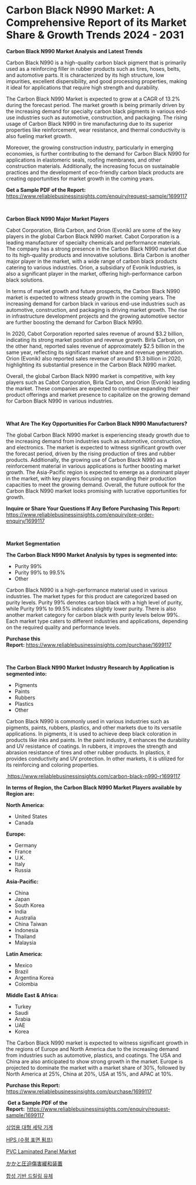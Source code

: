 <p><h1>Carbon Black N990 Market: A Comprehensive Report of its Market Share & Growth Trends 2024 - 2031</h1></p><p><strong>Carbon Black N990 Market Analysis and Latest Trends</strong></p>
<p><p>Carbon Black N990 is a high-quality carbon black pigment that is primarily used as a reinforcing filler in rubber products such as tires, hoses, belts, and automotive parts. It is characterized by its high structure, low impurities, excellent dispersibility, and good processing properties, making it ideal for applications that require high strength and durability.</p><p>The Carbon Black N990 Market is expected to grow at a CAGR of 13.2% during the forecast period. The market growth is being primarily driven by the increasing demand for specialty carbon black pigments in various end-use industries such as automotive, construction, and packaging. The rising usage of Carbon Black N990 in tire manufacturing due to its superior properties like reinforcement, wear resistance, and thermal conductivity is also fueling market growth.</p><p>Moreover, the growing construction industry, particularly in emerging economies, is further contributing to the demand for Carbon Black N990 for applications in elastomeric seals, roofing membranes, and other construction materials. Additionally, the increasing focus on sustainable practices and the development of eco-friendly carbon black products are creating opportunities for market growth in the coming years.</p></p>
<p><strong>Get a Sample PDF of the Report:&nbsp;</strong> <a href="https://www.reliablebusinessinsights.com/enquiry/request-sample/1699117">https://www.reliablebusinessinsights.com/enquiry/request-sample/1699117</a></p>
<p>&nbsp;</p>
<p><strong>Carbon Black N990 Major Market Players</strong></p>
<p><p>Cabot Corporation, Birla Carbon, and Orion (Evonik) are some of the key players in the global Carbon Black N990 market. Cabot Corporation is a leading manufacturer of specialty chemicals and performance materials. The company has a strong presence in the Carbon Black N990 market due to its high-quality products and innovative solutions. Birla Carbon is another major player in the market, with a wide range of carbon black products catering to various industries. Orion, a subsidiary of Evonik Industries, is also a significant player in the market, offering high-performance carbon black solutions.</p><p>In terms of market growth and future prospects, the Carbon Black N990 market is expected to witness steady growth in the coming years. The increasing demand for carbon black in various end-use industries such as automotive, construction, and packaging is driving market growth. The rise in infrastructure development projects and the growing automotive sector are further boosting the demand for Carbon Black N990.</p><p>In 2020, Cabot Corporation reported sales revenue of around $3.2 billion, indicating its strong market position and revenue growth. Birla Carbon, on the other hand, reported sales revenue of approximately $2.5 billion in the same year, reflecting its significant market share and revenue generation. Orion (Evonik) also reported sales revenue of around $1.3 billion in 2020, highlighting its substantial presence in the Carbon Black N990 market.</p><p>Overall, the global Carbon Black N990 market is competitive, with key players such as Cabot Corporation, Birla Carbon, and Orion (Evonik) leading the market. These companies are expected to continue expanding their product offerings and market presence to capitalize on the growing demand for Carbon Black N990 in various industries.</p></p>
<p>&nbsp;</p>
<p><strong>What Are The Key Opportunities For Carbon Black N990 Manufacturers?</strong></p>
<p><p>The global Carbon Black N990 market is experiencing steady growth due to the increasing demand from industries such as automotive, construction, and electronics. The market is expected to witness significant growth over the forecast period, driven by the rising production of tires and rubber products. Additionally, the growing use of Carbon Black N990 as a reinforcement material in various applications is further boosting market growth. The Asia-Pacific region is expected to emerge as a dominant player in the market, with key players focusing on expanding their production capacities to meet the growing demand. Overall, the future outlook for the Carbon Black N990 market looks promising with lucrative opportunities for growth.</p></p>
<p><strong>Inquire or Share Your Questions If Any Before Purchasing This Report:</strong> <a href="https://www.reliablebusinessinsights.com/enquiry/pre-order-enquiry/1699117">https://www.reliablebusinessinsights.com/enquiry/pre-order-enquiry/1699117</a></p>
<p>&nbsp;</p>
<p><strong>Market Segmentation</strong></p>
<p><strong>The Carbon Black N990 Market Analysis by types is segmented into:</strong></p>
<p><ul><li>Purity 99%</li><li>Purity 99% to 99.5%</li><li>Other</li></ul></p>
<p><p>Carbon Black N990 is a high-performance material used in various industries. The market types for this product are categorized based on purity levels. Purity 99% denotes carbon black with a high level of purity, while Purity 99% to 99.5% indicates slightly lower purity. There is also another market category for carbon black with purity levels below 99%. Each market type caters to different industries and applications, depending on the required quality and performance levels.</p></p>
<p><strong>Purchase this Report:&nbsp;</strong><a href="https://www.reliablebusinessinsights.com/purchase/1699117">https://www.reliablebusinessinsights.com/purchase/1699117</a></p>
<p>&nbsp;</p>
<p><strong>The Carbon Black N990 Market Industry Research by Application is segmented into:</strong></p>
<p><ul><li>Pigments</li><li>Paints</li><li>Rubbers</li><li>Plastics</li><li>Other</li></ul></p>
<p><p>Carbon Black N990 is commonly used in various industries such as pigments, paints, rubbers, plastics, and other markets due to its versatile applications. In pigments, it is used to achieve deep black coloration in products like inks and paints. In the paint industry, it enhances the durability and UV resistance of coatings. In rubbers, it improves the strength and abrasion resistance of tires and other rubber products. In plastics, it provides conductivity and UV protection. In other markets, it is utilized for its reinforcing and coloring properties.</p></p>
<p><a href="https://www.reliablebusinessinsights.com/carbon-black-n990-r1699117">&nbsp;https://www.reliablebusinessinsights.com/carbon-black-n990-r1699117</a></p>
<p><strong>In terms of Region, the Carbon Black N990 Market Players available by Region are:</strong></p>
<p>
    <p> <strong> North America: </strong>
        <ul>
            <li>United States</li>
            <li>Canada</li>
        </ul>
        </p> 
    <p> <strong> Europe: </strong>
        <ul>
            <li>Germany</li>
            <li>France</li>
            <li>U.K.</li>
            <li>Italy</li>
            <li>Russia</li>
        </ul>
        </p> 
    <p> <strong> Asia-Pacific: </strong>
        <ul>
            <li>China</li>
            <li>Japan</li>
            <li>South Korea</li>
            <li>India</li>
            <li>Australia</li>
            <li>China Taiwan</li>
            <li>Indonesia</li>
            <li>Thailand</li>
            <li>Malaysia</li>
        </ul>
        </p> 
    <p> <strong> Latin America: </strong>
        <ul>
            <li>Mexico</li>
            <li>Brazil</li>
            <li>Argentina Korea</li>
            <li>Colombia</li>
        </ul>
        </p> 
    <p> <strong> Middle East & Africa: </strong>
        <ul>
            <li>Turkey</li>
            <li>Saudi</li>
            <li>Arabia</li>
            <li>UAE</li>
            <li>Korea</li>
        </ul>
    </p>
    </p>
<p><p>The Carbon Black N990 market is expected to witness significant growth in the regions of Europe and North America due to the increasing demand from industries such as automotive, plastics, and coatings. The USA and China are also anticipated to show strong growth in the market. Europe is projected to dominate the market with a market share of 30%, followed by North America at 25%, China at 20%, USA at 15%, and APAC at 10%.</p></p>
<p><strong>Purchase this Report: </strong><a href="https://www.reliablebusinessinsights.com/purchase/1699117">https://www.reliablebusinessinsights.com/purchase/1699117</a></p>
<p>&nbsp;<strong>Get a Sample PDF of the Report:&nbsp;&nbsp;</strong><a href="https://www.reliablebusinessinsights.com/enquiry/request-sample/1699117">https://www.reliablebusinessinsights.com/enquiry/request-sample/1699117</a></p>
<p><strong></strong></p>
<p><p><a href="https://medium.com/@pandhuhelmi_51885/%EC%83%81%EC%9A%A9-%EC%A4%91-middot-%EB%8C%80%ED%98%95-%EC%84%B8%ED%83%81-%EA%B8%B0%EA%B3%84-%EC%8B%9C%EC%9E%A5-%EA%B7%9C%EB%AA%A8-%EC%8B%9C%EC%9E%A5-%EC%84%B8%EB%B6%84%ED%99%94-%EC%8B%9C%EC%9E%A5-%EB%8F%99%ED%96%A5-%EB%B0%8F-%EC%84%B1%EC%9E%A5-%EB%B6%84%EC%84%9D-%EC%98%88%EC%B8%A1-2031%EB%85%84%EA%B9%8C%EC%A7%80-c840454f5f75">상업용 대형 세탁 기계</a></p><p><a href="https://medium.com/@pandhuhelmi_51885/hps-%EC%88%98%ED%8F%89-%ED%91%9C%EB%A9%B4-%ED%8E%8C%ED%94%84-%EC%8B%9C%EC%9E%A5-%EC%A1%B0%EC%82%AC-%EB%B0%8F-%EC%82%B0%EC%97%85-%EC%A7%84%ED%99%94-%EB%B0%8F-2031%EB%85%84%EA%B9%8C%EC%A7%80%EC%9D%98-%EC%98%88%EC%B8%A1-5573840c4066">HPS (수평 표면 펌프)</a></p><p><a href="https://github.com/kumertitash/Market-Research-Report-List-1/blob/main/pvc-laminated-panel-market.md">PVC Laminated Panel Market</a></p><p><a href="https://medium.com/@arimuller2009/%E3%81%8B%E3%81%8B%E3%81%A8%E5%9C%A7%E8%BF%AB%E5%82%B7%E7%97%87%E7%8A%B6%E8%BB%BD%E6%B8%9B%E6%A9%9F%E5%99%A8%E3%81%AE%E5%B8%82%E5%A0%B4%E5%B1%95%E6%9C%9B-%E5%AE%8C%E5%85%A8%E3%81%AA%E7%94%A3%E6%A5%AD%E5%88%86%E6%9E%90-2024%E5%B9%B4%E3%81%8B%E3%82%892031%E5%B9%B4-db7b42edaf77">かかと圧迫傷害緩和装置</a></p><p><a href="https://github.com/vs019sa3m8x/Market-Research-Report-List-2/blob/main/4293705140128.md">합성 기반 드릴링 유체</a></p></p>
